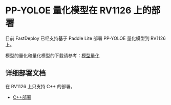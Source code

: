 # PP-YOLOE  量化模型在 RV1126 上的部署
目前 FastDeploy 已经支持基于 Paddle Lite 部署 PP-YOLOE  量化模型到 RV1126 上。

模型的量化和量化模型的下载请参考：[模型量化](../quantize/README.md)


## 详细部署文档

在 RV1126 上只支持 C++ 的部署。

- [C++部署](cpp)
